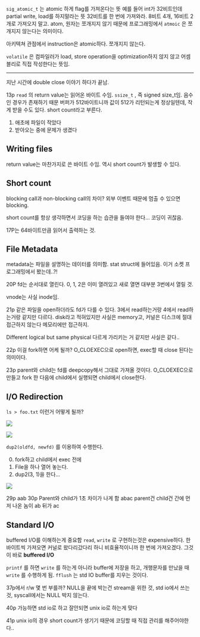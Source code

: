 `sig_atomic_t` 는 atomic 하게 flag를 가져온다는 뜻
예를 들어 int가 32비트인데 partial write, load를 하지말라는 뜻
32비트를 한 번에 가져와라.
8비트 4개, 16비트 2개로 가져오지 말고.
atom, 원자는 쪼개지지 않기 때문에
프로그래밍에서 `atmoic` 은 쪼개지지 않는다는 의미이다.

아키텍쳐 관점에서 instruction은 atomic하다. 쪼개지지 않는다.

`volatile` 은 컴파일러가 load, store operation을 optimization하지 않지 않고 어셈블리로 직접 작성한다는 뜻임.

---

지난 시간에 double close 이야기 하다가 끝남.

13p
`read` 의 return value는 읽어온 바이트 수임.
`ssize_t` , 즉 signed size_t임. 음수인 경우가 존재하기 때문
버퍼가 512바이트니까 값이 512가 리턴되는게 정상일텐데, 작게 받을 수도 있다.
short count라고 부른다.
1. 애초에 파일이 작았다
2. 받아오는 중에 문제가 생겼다

## Writing files
return value는 마찬가지로 쓴 바이트 수임.
역시 short count가 발생할 수 있다.

## Short count
blocking call과 non-blocking call의 차이?
외부 이벤트 때문에 멈출 수 있으면 blocking.

short count를 항상 생각하면서 코딩을 하는 습관을 들여야 한다... 
코딩이 귀찮음.

17P는
64바이트만큼 읽어서 출력하는 것.

## File Metadata
metadata는 파일을 설명하는 데이터를 의미함.
stat struct에 들어있음. 이거 소켓 프로그래밍에서 봤는데..?!

20P
fd는 순서대로 열린다.
0, 1, 2은 이미 열려있고
새로 열면 대부분 3번에서 열릴 것.

vnode는 사실 inode임.

21p
같은 파일을 open하더라도 fd가 다를 수 있다.
3에서 read하는거랑 4에서 read하는거랑 같지만 다르다.
disk라고 적혀있지만 사실은 memory고, 커널은 디스크에 절대 접근하지 않는다 메모리에만 접근하지.

Different logical but same physical
다르게 가리키는 거 같지만 사실은 같다..

22p
이걸 fork하면 어케 될까?
O_CLOEXEC으로 open하면, exec할 때 close 된다는 의미이다.

23p
parent와 child는 fd를 deepcopy해서 그대로 가져올 것이다.
O_CLOEXEC으로 만들고 fork 한 다음에 child에서 실행되면 child에서 close한다.

## I/O Redirection

`ls > foo.txt` 이런거 어떻게 될까?

![](https://i.imgur.com/cLpS9cN.png)

![](https://i.imgur.com/zxDYhA7.png)

`dup2(oldfd, newfd)` 를 이용하여 수행한다.

0. fork하고 child에서 exec 전에
1. File을 하나 열어 놓는다. 
2. dup2(3, 1)을 한다...

![](https://i.imgur.com/15JlYgo.png)

29p
aab
30p
Parent와 child가 1초 차이가 나게 함
abac
parent건 child건 간에 먼저 나온 놈이 ab 뒤가 ac

## Standard I/O
buffered I/O를 이해하는게 중요함
`read`, `write` 로 구현하는것은 expensive하다.
한바이트씩 가져오면 커널로 왔다리갔다리 하니 비효율적이니까 한 번에 가져오겠다.
그것이 바로 **buffered I/O**

`printf` 를 하면 `write` 를 하는게 아니라 buffer에 저장을 하고, 개행문자를 만났을 때 `write` 를 수행하게 됨.
`fflush` 는 std IO buffer를 지우는 것이다.

37p에서 r/w 몇 번 부를까?
NULL을 끝에 박는건 stream을 위한 것, std io에서 쓰는것,
syscall에서는 NULL 박지 않는다.

40p
가능하면 std io로 하고 잘안되면 unix io로 하는게 맞다

41p
unix io의 경우 short count가 생기기 때문에 코딩할 때 직접 관리를 해주어야한다..
